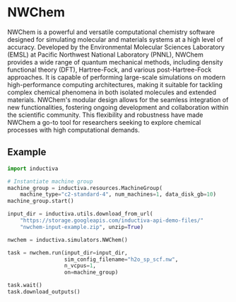 # NWChem

NWChem is a powerful and versatile computational chemistry software designed for
simulating molecular and materials systems at a high level of accuracy. Developed
by the Environmental Molecular Sciences Laboratory (EMSL) at Pacific Northwest
National Laboratory (PNNL), NWChem provides a wide range of quantum mechanical
methods, including density functional theory (DFT), Hartree-Fock, and various
post-Hartree-Fock approaches. It is capable of performing large-scale simulations
on modern high-performance computing architectures, making it suitable for
tackling complex chemical phenomena in both isolated molecules and extended
materials. NWChem's modular design allows for the seamless integration of new
functionalities, fostering ongoing development and collaboration within the
scientific community. This flexibility and robustness have made NWChem a go-to
tool for researchers seeking to explore chemical processes with high computational
demands.

## Example

```python
import inductiva

# Instantiate machine group
machine_group = inductiva.resources.MachineGroup(
    machine_type="c2-standard-4", num_machines=1, data_disk_gb=10)
machine_group.start()

input_dir = inductiva.utils.download_from_url(
    "https://storage.googleapis.com/inductiva-api-demo-files/"
    "nwchem-input-example.zip", unzip=True)

nwchem = inductiva.simulators.NWChem()

task = nwchem.run(input_dir=input_dir,
                  sim_config_filename="h2o_sp_scf.nw",
                  n_vcpus=1,
                  on=machine_group)

task.wait()
task.download_outputs()
```
